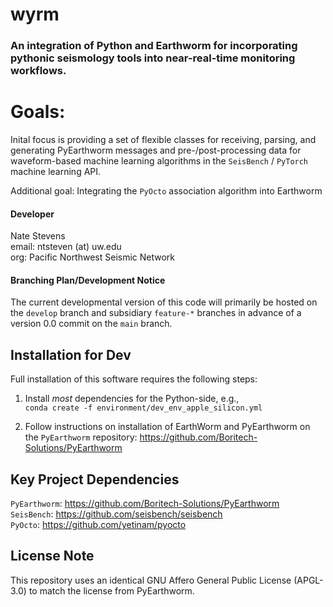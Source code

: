 # wyrm
### An integration of Python and Earthworm for incorporating pythonic seismology tools into near-real-time monitoring workflows.

# Goals:
Inital focus is providing a set of flexible classes for receiving, parsing, and generating PyEarthworm messages and pre-/post-processing data for waveform-based machine learning algorithms in the `SeisBench` / `PyTorch` machine learning API.  

Additional goal: Integrating the `PyOcto` association algorithm into Earthworm  

#### Developer  
Nate Stevens  
email: ntsteven (at) uw.edu  
org: Pacific Northwest Seismic Network

#### Branching Plan/Development Notice  
The current developmental version of this code will primarily be hosted on the `develop` branch and subsidiary `feature-*` branches in advance of a version 0.0 commit on the `main` branch.  

## Installation for Dev  
Full installation of this software requires the following steps:

1) Install *most* dependencies for the Python-side, e.g.,  
`conda create -f environment/dev_env_apple_silicon.yml`  

2) Follow instructions on installation of EarthWorm and PyEarthworm on the `PyEarthworm` repository: https://github.com/Boritech-Solutions/PyEarthworm


## Key Project Dependencies
`PyEarthworm`: https://github.com/Boritech-Solutions/PyEarthworm  
`SeisBench`: https://github.com/seisbench/seisbench  
`PyOcto`: https://github.com/yetinam/pyocto  
 
## License Note
This repository uses an identical GNU Affero General Public License (APGL-3.0) to match the license from PyEarthworm.